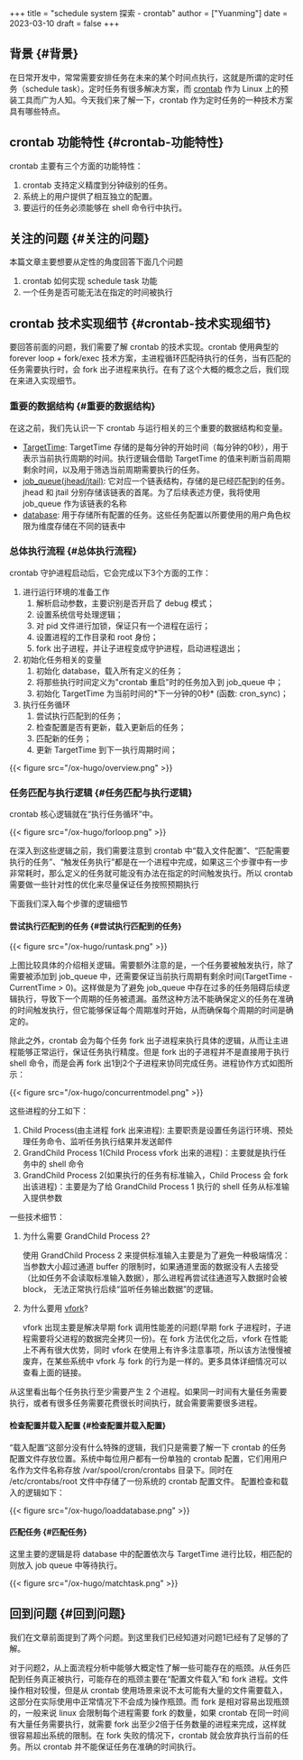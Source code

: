 +++
title = "schedule system 探索 - crontab"
author = ["Yuanming"]
date = 2023-03-10
draft = false
+++

## 背景 {#背景}

在日常开发中，常常需要安排任务在未来的某个时间点执行，这就是所谓的定时任务（schedule task）。定时任务有很多解决方案，而 [crontab](https://en.wikipedia.org/wiki/Cron) 作为 Linux 上的预装工具而广为人知。今天我们来了解一下，crontab 作为定时任务的一种技术方案具有哪些特点。


## crontab 功能特性 {#crontab-功能特性}

crontab 主要有三个方面的功能特性：

1.  crontab 支持定义精度到分钟级别的任务。
2.  系统上的用户提供了相互独立的配置。
3.  要运行的任务必须能够在 shell 命令行中执行。


## 关注的问题 {#关注的问题}

本篇文章主要想要从定性的角度回答下面几个问题

1.  crontab 如何实现 schedule task 功能
2.  一个任务是否可能无法在指定的时间被执行


## crontab 技术实现细节 {#crontab-技术实现细节}

要回答前面的问题，我们需要了解 crontab 的技术实现。crontab 使用典型的 forever loop + fork/exec 技术方案，主进程循环匹配待执行的任务，当有匹配的任务需要执行时，会 fork 出子进程来执行。在有了这个大概的概念之后，我们现在来进入实现细节。


### 重要的数据结构 {#重要的数据结构}

在这之前，我们先认识一下 crontab 与运行相关的三个重要的数据结构和变量。

-   [TargetTime](https://salsa.debian.org/debian/cron/-/blob/master/cron.h#L257): TargetTime 存储的是每分钟的开始时间（每分钟的0秒），用于表示当前执行周期的时间。执行逻辑会借助 TargetTime 的值来判断当前周期剩余时间，以及用于筛选当前周期需要执行的任务。
-   [job_queue(jhead/jtail)](https://salsa.debian.org/debian/cron/-/blob/master/job.c#L33): 它对应一个链表结构，存储的是已经匹配到的任务。jhead 和 jtail 分别存储该链表的首尾。为了后续表述方便，我将使用 job_queue 作为该链表的名称
-   [database](https://salsa.debian.org/debian/cron/-/blob/master/cron.c#L59): 用于存储所有配置的任务。这些任务配置以所要使用的用户角色权限为维度存储在不同的链表中


### 总体执行流程 {#总体执行流程}

crontab 守护进程启动后，它会完成以下3个方面的工作：

1.  进行运行环境的准备工作
    1.  解析启动参数，主要识别是否开启了 debug 模式；
    2.  设置系统信号处理逻辑；
    3.  对 pid 文件进行加锁，保证只有一个进程在运行；
    4.  设置进程的工作目录和 root 身份；
    5.  fork 出子进程，并让子进程变成守护进程，启动进程退出；
2.  初始化任务相关的变量
    1.  初始化 database，载入所有定义的任务；
    2.  将那些执行时间定义为"crontab 重启"时的任务加入到 job_queue 中；
    3.  初始化 TargetTime 为当前时间的\*下一分钟的0秒\* (函数: cron_sync)；
3.  执行任务循环
    1.  尝试执行匹配到的任务；
    2.  检查配置是否有更新，载入更新后的任务；
    3.  匹配新的任务；
    4.  更新 TargetTime 到下一执行周期时间；

{{< figure src="/ox-hugo/overview.png" >}}


### 任务匹配与执行逻辑 {#任务匹配与执行逻辑}

crontab 核心逻辑就在“执行任务循环”中。

{{< figure src="/ox-hugo/forloop.png" >}}

在深入到这些逻辑之前，我们需要注意到 crontab 中“载入文件配置”、“匹配需要执行的任务”、“触发任务执行”都是在一个进程中完成，如果这三个步骤中有一步非常耗时，那么定义的任务就可能没有办法在指定的时间触发执行。所以 crontab 需要做一些针对性的优化来尽量保证任务按照预期执行

下面我们深入每个步骤的逻辑细节


#### 尝试执行匹配到的任务 {#尝试执行匹配到的任务}

{{< figure src="/ox-hugo/runtask.png" >}}

上图比较具体的介绍相关逻辑。需要额外注意的是，一个任务要被触发执行，除了需要被添加到 job_queue 中，还需要保证当前执行周期有剩余时间(TargetTime - CurrentTime &gt; 0)。这样做是为了避免 job_queue 中存在过多的任务阻碍后续逻辑执行，导致下一个周期的任务被遗漏。虽然这种方法不能确保定义的任务在准确的时间触发执行，但它能够保证每个周期准时开始，从而确保每个周期的时间是确定的。

除此之外，crontab 会为每个任务 fork 出子进程来执行具体的逻辑，从而让主进程能够正常运行，保证任务执行精度。但是 fork 出的子进程并不是直接用于执行 shell 命令，而是会再 fork 出1到2个子进程来协同完成任务。进程协作方式如图所示：

{{< figure src="/ox-hugo/concurrentmodel.png" >}}

这些进程的分工如下：

1.  Child Process(由主进程 fork 出来进程): 主要职责是设置任务运行环境、预处理任务命令、监听任务执行结果并发送邮件
2.  GrandChild Process 1(Child Process vfork 出来的进程)：主要就是执行任务中的 shell 命令
3.  GrandChild Process 2(如果执行的任务有标准输入，Child Process 会 fork 出该进程)：主要是为了给 GrandChild Process 1 执行的 shell 任务从标准输入提供参数

一些技术细节：

1.  为什么需要 GrandChild Process 2?

    使用 GrandChild Process 2 来提供标准输入主要是为了避免一种极端情况：当参数大小超过通道 buffer 的限制时，如果通道里面的数据没有人去接受（比如任务不会读取标准输入数据），那么进程再尝试往通道写入数据时会被 block， 无法正常执行后续“监听任务输出数据”的逻辑。
2.  为什么要用 [vfork](https://man7.org/linux/man-pages/man2/vfork.2.html)?

    vfork 出现主要是解决早期 fork 调用性能差的问题(早期 fork 子进程时，子进程需要将父进程的数据完全拷贝一份)。在 fork 方法优化之后，vfork 在性能上不再有很大优势，同时 vfork 在使用上有许多注意事项，所以该方法慢慢被废弃，在某些系统中 vfork 与 fork 的行为是一样的。更多具体详细情况可以查看上面的链接。

从这里看出每个任务执行至少需要产生 2 个进程。如果同一时间有大量任务需要执行，或者有很多任务需要花费很长时间执行，就会需要需要很多进程。


#### 检查配置并载入配置 {#检查配置并载入配置}

“载入配置”这部分没有什么特殊的逻辑，我们只是需要了解一下 crontab 的任务配置文件存放位置。系统中每位用户都有一份单独的 crontab 配置，它们用用户名作为文件名称存放 /var/spool/cron/crontabs 目录下。同时在 /etc/crontabs/root 文件中存储了一份系统的 crontab 配置文件。
配置检查和载入的逻辑如下：

{{< figure src="/ox-hugo/loaddatabase.png" >}}


#### 匹配任务 {#匹配任务}

这里主要的逻辑是将 database 中的配置依次与 TargetTime 进行比较，相匹配的则放入 job queue 中等待执行。

{{< figure src="/ox-hugo/matchtask.png" >}}


## 回到问题 {#回到问题}

我们在文章前面提到了两个问题。到这里我们已经知道对问题1已经有了足够的了解。

对于问题2，从上面流程分析中能够大概定性了解一些可能存在的瓶颈。从任务匹配到任务真正被执行，可能存在的瓶颈主要在“配置文件载入”和 fork 进程。文件操作相对较慢，但是从 crontab 使用场景来说不太可能有大量的文件需要载入，这部分在实际使用中正常情况下不会成为操作瓶颈。而 fork 是相对容易出现瓶颈的，一般来说 linux 会限制每个进程需要 fork 的数量，如果 crontab 在同一时间有大量任务需要执行，就需要 fork 出至少2倍于任务数量的进程来完成，这样就很容易超出系统的限制。在 fork 失败的情况下，crontab 就会放弃执行当前的任务。所以 crontab 并不能保证任务在准确的时间执行。
